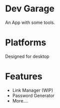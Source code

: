 # Dev Garage

An App with some tools.

# Platforms

Designed for desktop

# Features
- Link Manager (WIP)
- Password Generator
- More....